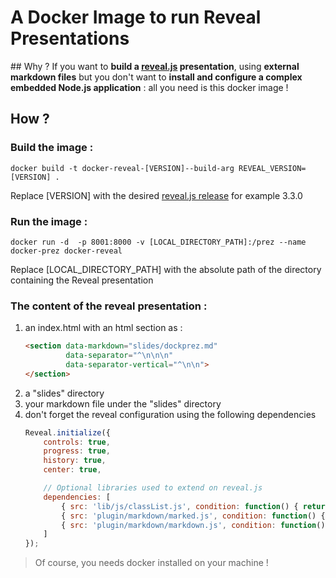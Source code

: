 A Docker Image to run Reveal Presentations
===========================================

## Why ?
If you want to **build a [reveal.js](https://github.com/hakimel/reveal.js) presentation**, using **external markdown files** but you don't want to **install and configure a complex embedded Node.js application** : all you need is this docker image !

## How ?

###	Build the image :
`docker build -t docker-reveal-[VERSION]--build-arg REVEAL_VERSION=[VERSION] .`

Replace [VERSION] with the desired [reveal.js release](https://github.com/hakimel/reveal.js/releases) for example 3.3.0

###	Run the image :
`docker run -d  -p 8001:8000 -v [LOCAL_DIRECTORY_PATH]:/prez --name docker-prez docker-reveal`

Replace [LOCAL_DIRECTORY_PATH] with the absolute path of the directory containing the Reveal presentation

###	The content of the reveal presentation :

1. an index.html with an html section as :
	```html
	<section data-markdown="slides/dockprez.md"  
             data-separator="^\n\n\n"  
             data-separator-vertical="^\n\n">
    </section>
    ```
2. a "slides" directory
3. your markdown file under the "slides" directory
4. don't forget the reveal configuration using the  following dependencies 
	```javascript
	Reveal.initialize({
        controls: true,
        progress: true,
        history: true,
        center: true,
   
        // Optional libraries used to extend on reveal.js
        dependencies: [
            { src: 'lib/js/classList.js', condition: function() { return !document.body.classList; } },
            { src: 'plugin/markdown/marked.js', condition: function() { return !!document.querySelector( '[data-markdown]' ); } },
            { src: 'plugin/markdown/markdown.js', condition: function() { return !!document.querySelector( '[data-markdown]' ); } }
        ]
    });
    ```
> Of course, you needs docker installed on your machine !
